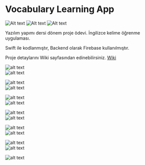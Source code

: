 # Vocabulary Learning App


![Alt text](https://svgshare.com/i/BpM.svg)
![Alt text](https://svgshare.com/i/BoL.svg)
![Alt text](https://svgshare.com/i/Bot.svg)


Yazılım yapımı dersi dönem proje ödevi. İngilizce kelime öğrenme uygulaması.

Swift ile kodlanmıştır, Backend olarak Firebase kullanılmıştır.

Proje detaylarını Wiki sayfasından edinebilirsiniz. [Wiki](https://github.com/yusufozgul/Vocabulary-Learning-App/wiki)


![alt text](https://github.com/yusufozgul/Vocabulary-Learning-App/blob/master/SS/SS0.png)  
![alt text](https://github.com/yusufozgul/Vocabulary-Learning-App/blob/master/SS/SS00.png) 

![alt text](https://github.com/yusufozgul/Vocabulary-Learning-App/blob/master/SS/SS1.png)  
![alt text](https://github.com/yusufozgul/Vocabulary-Learning-App/blob/master/SS/SS2.png)  

![alt text](https://github.com/yusufozgul/Vocabulary-Learning-App/blob/master/SS/SS4.png)  
![alt text](https://github.com/yusufozgul/Vocabulary-Learning-App/blob/master/SS/SS5.png)  

![alt text](https://github.com/yusufozgul/Vocabulary-Learning-App/blob/master/SS/SS6.png)  
![alt text](https://github.com/yusufozgul/Vocabulary-Learning-App/blob/master/SS/SS7.png)  

![alt text](https://github.com/yusufozgul/Vocabulary-Learning-App/blob/master/SS/SS8.png)  
![alt text](https://github.com/yusufozgul/Vocabulary-Learning-App/blob/master/SS/SS9.png)  

![alt text](https://github.com/yusufozgul/Vocabulary-Learning-App/blob/master/SS/SS10.png)  
![alt text](https://github.com/yusufozgul/Vocabulary-Learning-App/blob/master/SS/SS11.png)  

![alt text](https://github.com/yusufozgul/Vocabulary-Learning-App/blob/master/SS/SS12.png)
